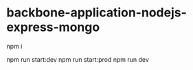 # backbone-application-nodejs-express-mongo

npm i

npm run start:dev
npm run start:prod
npm run dev